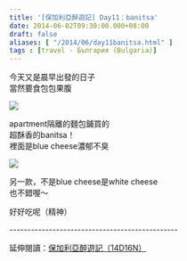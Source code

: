 ```yaml
---
title: '[保加利亞醉遊記] Day11：banitsa'
date: 2014-06-02T09:30:00.000+08:00
draft: false
aliases: [ "/2014/06/day11banitsa.html" ]
tags : [travel - България (Bulgaria)]
---
```


今天又是晨早出發的日子  
當然要食包包果腹  

[![](https://2.bp.blogspot.com/-4SrADDQnIaY/XDsX-r4hwbI/AAAAAAAAFZA/AV0L19Aoy6s6TsFsy1itq3LgjqT_OBNwQCLcBGAs/s640/14307931032_29d0647e56_z.jpg)](https://2.bp.blogspot.com/-4SrADDQnIaY/XDsX-r4hwbI/AAAAAAAAFZA/AV0L19Aoy6s6TsFsy1itq3LgjqT_OBNwQCLcBGAs/s1600/14307931032_29d0647e56_z.jpg)

apartment隔離的麵包鋪買的  
超酥香的banitsa！  
裡面是blue cheese濃郁不臭  

[![](https://3.bp.blogspot.com/-U-iBkdVFsbE/XDsYESL1XTI/AAAAAAAAFZI/2jxZlIP4VosFGtg59SQ5ZkwWnSmb5k3SwCLcBGAs/s640/14309215754_aa04d43fc7_z.jpg)](https://3.bp.blogspot.com/-U-iBkdVFsbE/XDsYESL1XTI/AAAAAAAAFZI/2jxZlIP4VosFGtg59SQ5ZkwWnSmb5k3SwCLcBGAs/s1600/14309215754_aa04d43fc7_z.jpg)

另一款，不是blue cheese是white cheese  
也不錯喔～  
  
好好吃呢（精神）  
  
\-----------------------------------------------  
  
延伸閱讀：[保加利亞醉遊記（14D16N）](http://www.hidie.net/2014/06/14d16n.html)
